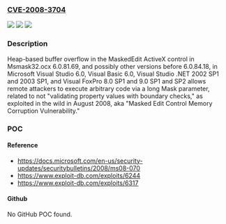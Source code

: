 ### [CVE-2008-3704](https://cve.mitre.org/cgi-bin/cvename.cgi?name=CVE-2008-3704)
![](https://img.shields.io/static/v1?label=Product&message=n%2Fa&color=blue)
![](https://img.shields.io/static/v1?label=Version&message=n%2Fa&color=blue)
![](https://img.shields.io/static/v1?label=Vulnerability&message=n%2Fa&color=brighgreen)

### Description

Heap-based buffer overflow in the MaskedEdit ActiveX control in Msmask32.ocx 6.0.81.69, and possibly other versions before 6.0.84.18, in Microsoft Visual Studio 6.0, Visual Basic 6.0, Visual Studio .NET 2002 SP1 and 2003 SP1, and Visual FoxPro 8.0 SP1 and 9.0 SP1 and SP2 allows remote attackers to execute arbitrary code via a long Mask parameter, related to not "validating property values with boundary checks," as exploited in the wild in August 2008, aka "Masked Edit Control Memory Corruption Vulnerability."

### POC

#### Reference
- https://docs.microsoft.com/en-us/security-updates/securitybulletins/2008/ms08-070
- https://www.exploit-db.com/exploits/6244
- https://www.exploit-db.com/exploits/6317

#### Github
No GitHub POC found.

